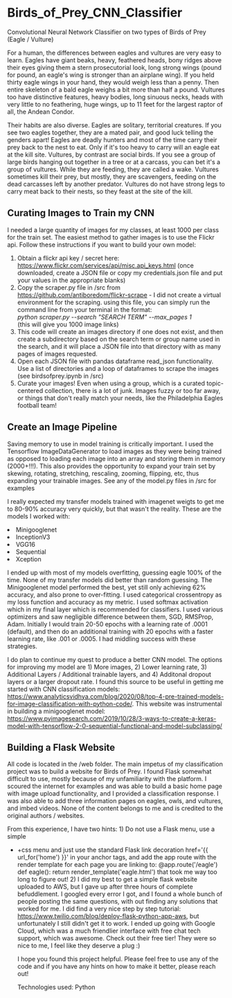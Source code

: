 # Birds_of_Prey_CNN_Classifier
Convolutional Neural Network Classifier on two types of Birds of Prey (Eagle / Vulture)
<p>For a human, the differences between eagles and vultures are very easy to learn. Eagles have giant beaks, heavy, feathered heads, bony ridges above their eyes giving them a stern prosecutorial look, long strong wings (pound for pound, an eagle's wing is stronger than an airplane wing). If you held thirty eagle wings in your hand, they would weigh less than a penny. Then entire skeleton of a bald eagle weighs a bit more than half a pound. Vultures too have distinctive features, heavy bodies, long sinuous necks, heads with very little to no feathering, huge wings, up to 11 feet for the largest raptor of all, the Andean Condor.   </p>
<p>Their habits are also diverse. Eagles are solitary, territorial creatures. If you see two eagles together, they are a mated pair, and good luck telling the genders apart! Eagles are deadly hunters and most of the time carry their prey back to the nest to eat. Only if it's too heavy to carry will an eagle eat at the kill site. Vultures, by contrast are social birds. If you see a group of large birds hanging out together in a tree or at a carcass, you can bet it's a group of vultures. While they are feeding, they are called a wake. Vultures sometimes kill their prey, but mostly, they are scavengers, feeding on the dead carcasses left by another predator. Vultures do not have strong legs to carry meat back to their nests, so they feast at the site of the kill.</p>

## Curating Images to Train my CNN
I needed a large quantity of images for my classes, at least 1000 per class for the train set. The easiest method to gather images is to use the Flickr api. Follow these instructions if you want to build your own model:

1) Obtain a flickr api key / secret here: https://www.flickr.com/services/api/misc.api_keys.html (once downloaded, create a JSON file or copy my credentials.json file and put your values in the appropriate blanks)
2) Copy the scraper.py file in /src from https://github.com/antiboredom/flickr-scrape - I did not create a virtual environment for the scraping. using this file, you can simply run the command line from your terminal in the format: <br><i> python scraper.py --search "SEARCH TERM" --max_pages 1 </i><br>(this will give you 1000 image links)
3) This code will create an images directory if one does not exist, and then create a subdirectory based on the search term or group name used in the search, and it will place a JSON file into that directory with as many pages of images requested.
4) Open each JSON file with pandas dataframe read_json functionality. Use a list of directories and a loop of dataframes to scrape the images (see birdsofprey.ipynb in /src)
5) Curate your images! Even when using a group, which is a curated topic-centered collection, there is a lot of junk. Images fuzzy or too far away, or things that don't really match your needs, like the Philadelphia Eagles football team!

## Create an Image Pipeline
Saving memory to use in model training is critically important. I used the Tensorflow ImageDataGenerator to load images as they were being trained as opposed to loading each image into an array and storing them in memory (2000+!!!). This also provides the opportunity to expand your train set by skewing, rotating, stretching, rescaling, zooming, flipping, etc, thus expanding your trainable images. See any of the model.py files in /src for examples

<p>I really expected my transfer models trained with imagenet weigts to get me to 80-90% accuracy very quickly, but that wasn't the reality. These are the models I worked with:
  <li>Minigooglenet
    <li>InceptionV3
      <li>VGG16
        <li>Sequential
          <li>Xception
            
I ended up with most of my models overfitting, guessing eagle 100% of the time. None of my transfer models did better than random guessing. The Minigooglenet model performed the best, yet still only achieving 62% accuracy, and also prone to over-fitting. I used categorical crossentropy as my loss function and accuracy as my metric. I used softmax activation which in my final layer which is recommended for classifiers. I used various optimizers and saw negligible difference between them, SGD, RMSProp, Adam. Initially I would train 20-50 epochs with a learning rate of .0001 (default), and then do an additional training with 20 epochs with a faster learning rate, like .001 or .0005. I had middling success with these strategies.
           
I do plan to continue my quest to produce a better CNN model. The options for improving my model are 1) More images, 2) Lower learning rate, 3) Additional Layers / Additional trainable layers, and 4) Additonal dropout layers or a larger dropout rate. I found this source to be useful in getting me started with CNN classification models: https://www.analyticsvidhya.com/blog/2020/08/top-4-pre-trained-models-for-image-classification-with-python-code/. This website was instrumental in building a minigooglenet model: https://www.pyimagesearch.com/2019/10/28/3-ways-to-create-a-keras-model-with-tensorflow-2-0-sequential-functional-and-model-subclassing/
            
## Building a Flask Website
All code is located in the /web folder. The main impetus of my classification project was to build a website for Birds of Prey. I found Flask somewhat difficult to use, mostly because of my unfamiliarity with the platform. I scoured the internet for examples and was able to build a basic home page with image upload functionality, and I provided a classification response. I was also able to add three information pages on eagles, owls, and vultures, and imbed videos. None of the content belongs to me and is credited to the original authors / websites.
            
From this experience, I have two hints:
            1) Do not use a Flask menu, use a simple <ul><li>+css menu and just use the standard Flask link decoration href='{{ url_for('home') }}' in your anchor tags, and add the app route with the render template for each page you are linking to:
@app.route('/eagle')
def eagle():
    return render_template('eagle.html')
that took me way too long to figure out!
            2) I did my best to get a simple flask website uploaded to AWS, but I gave up after three hours of complete befuddlement. I googled every error I got, and I found a whole bunch of people posting the same questions, with out finding any solutions that worked for me. I did find a very nice step by step tutorial: https://www.twilio.com/blog/deploy-flask-python-app-aws, but unfortunately I still didn't get it to work. I ended up going with Google Cloud, which was a much friendlier interface with free chat tech support, which was awesome. Check out their free tier! They were so nice to me, I feel like they deserve a plug :)
            
I hope you found this project helpful. Please feel free to use any of the code and if you have any hints on how to make it better, please reach out!
            
Technologies used:
Python
            
